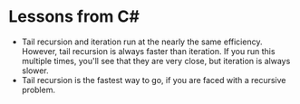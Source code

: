 # Lessons from C#
* Tail recursion and iteration run at the nearly the same efficiency. However,
tail recursion is always faster than iteration. If you run this multiple times,
you'll see that they are very close, but iteration is always slower.
* Tail recursion is the fastest way to go, if you are faced with a recursive
problem.
